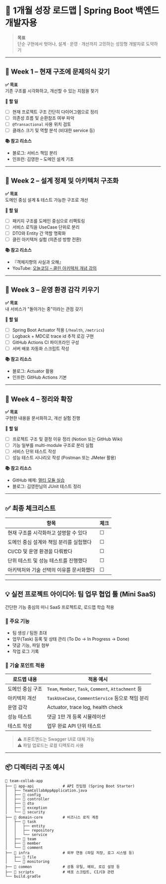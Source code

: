 # 📘 1개월 성장 로드맵 | Spring Boot 백엔드 개발자용

> **목표**  
> 단순 구현에서 벗어나, 설계 · 운영 · 개선까지 고민하는 성장형 개발자로 도약하기

---

## 📅 Week 1 – 현재 구조에 문제의식 갖기

**✅ 목표**  
기존 구조를 시각화하고, 개선할 수 있는 지점을 찾기

**🔧 할 일**
- [ ] 현재 프로젝트 구조 간단히 다이어그램으로 정리
- [ ] 의존성 흐름 및 순환참조 여부 파악
- [ ] `@Transactional` 사용 위치 검토
- [ ] 클래스 크기 및 역할 분석 (비대한 service 등)

**📚 참고 리소스**
- 블로그: 서비스 책임 분리
- 인프런: 김영한 – 도메인 설계 기초

---

## 📅 Week 2 – 설계 정제 및 아키텍처 구조화

**✅ 목표**  
도메인 중심 설계 & 테스트 가능한 구조로 개선

**🔧 할 일**
- [ ] 패키지 구조를 도메인 중심으로 리팩토링
- [ ] 서비스 로직을 UseCase 단위로 분리
- [ ] DTO와 Entity 간 역할 명확화
- [ ] 클린 아키텍처 실험 (의존성 방향 전환)

**📚 참고 리소스**
- 『객체지향의 사실과 오해』
- YouTube: [오늘코딩 – 클린 아키텍처 개념 강의](https://www.youtube.com/watch?v=lTobdC1yU8c)

---

## 📅 Week 3 – 운영 환경 감각 키우기

**✅ 목표**  
내 서비스가 "돌아가는 중"이라는 관점 갖기

**🔧 할 일**
- [ ] Spring Boot Actuator 적용 (`/health`, `/metrics`)
- [ ] Logback + MDC로 trace id 추적 로깅 구현
- [ ] GitHub Actions CI 파이프라인 구성
- [ ] 서버 배포 자동화 스크립트 작성

**📚 참고 리소스**
- 블로그: Actuator 활용
- 인프런: GitHub Actions 기본

---

## 📅 Week 4 – 정리와 확장

**✅ 목표**  
구현한 내용을 문서화하고, 개선 실험 진행

**🔧 할 일**
- [ ] 프로젝트 구조 및 결정 이유 정리 (Notion 또는 GitHub Wiki)
- [ ] 기능 일부를 multi-module 구조로 분리 실험
- [ ] 서비스 단위 테스트 작성
- [ ] 성능 테스트 시나리오 작성 (Postman 또는 JMeter 활용)

**📚 참고 리소스**
- GitHub 예제: [멀티 모듈 실습](https://github.com/gurumee92/springboot-multimodule)
- 블로그: 김영한님의 JUnit 테스트 정리

---

## ✅ 최종 체크리스트

| 항목 | 체크 |
| --- | --- |
| 현재 구조를 시각화하고 설명할 수 있다 | ☐ |
| 도메인 중심 설계와 책임 분리를 실험했다 | ☐ |
| CI/CD 및 운영 환경을 다뤄봤다 | ☐ |
| 단위 테스트 및 성능 테스트를 진행했다 | ☐ |
| 아키텍처와 기술 선택의 이유를 문서화했다 | ☐ |

---

## 💡 실전 프로젝트 아이디어: **팀 업무 협업 툴 (Mini SaaS)**

간단한 기능 중심의 미니 SaaS 프로젝트로, 로드맵 학습 적용

### 🔨 주요 기능
- 팀 생성 / 팀원 초대
- 업무(Task) 등록 및 상태 관리 (To Do → In Progress → Done)
- 댓글 기능, 파일 첨부
- 작업 로그 기록

### 🚀 기술 포인트 적용

| 로드맵 내용 | 적용 예시 |
| --- | --- |
| 도메인 중심 구조 | `Team`, `Member`, `Task`, `Comment`, `Attachment` 등 |
| 아키텍처 개선 | `TaskUseCase`, `CommentService` 등으로 책임 분리 |
| 운영 감각 | Actuator, trace log, health check |
| 성능 테스트 | 댓글 1만 개 등록 시뮬레이션 |
| 테스트 작성 | 업무 완료 API 단위 테스트 |

> ⚠️ 프론트엔드는 Swagger UI로 대체 가능  
> ⚠️ 파일 업로드는 로컬 디렉토리 사용

---

## 📦 디렉터리 구조 예시

```plaintext
📁 team-collab-app
├── 📁 app-api             # API 진입점 (Spring Boot Starter)
│   ├── TeamCollabAppApplication.java
│   ├── 📁 config
│   ├── 📁 controller
│   ├── 📁 dto
│   ├── 📁 exception
│   └── 📁 security
├── 📁 domain-core         # 비즈니스 로직 계층
│   ├── 📁 task
│   │   ├── entity
│   │   ├── repository
│   │   └── service
│   ├── 📁 team
│   ├── 📁 member
│   └── 📁 comment
├── 📁 infra               # 외부 연동 (파일 저장, 로그 시스템 등)
│   ├── 📁 file
│   └── 📁 monitoring
├── 📁 common              # 공통 유틸, 예외, 로깅 설정 등
├── 📁 scripts             # 배포 스크립트, CI/CD 관련
└── build.gradle

